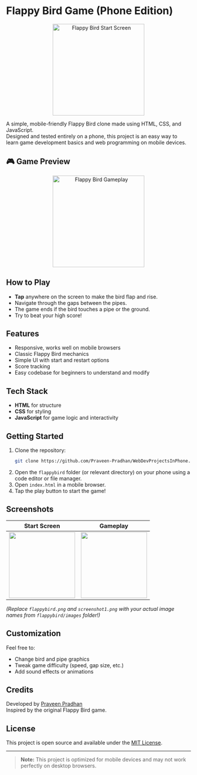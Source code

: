# Flappy Bird Game (Phone Edition)

<p align="center">
  <img src="images/flappybird.png" alt="Flappy Bird Start Screen" width="250"/>
</p>

A simple, mobile-friendly Flappy Bird clone made using HTML, CSS, and JavaScript.  
Designed and tested entirely on a phone, this project is an easy way to learn game development basics and web programming on mobile devices.

## 🎮 Game Preview

<p align="center">
  <img src="images/screenshot1.png" alt="Flappy Bird Gameplay" width="250"/>
</p>

## How to Play

- **Tap** anywhere on the screen to make the bird flap and rise.
- Navigate through the gaps between the pipes.
- The game ends if the bird touches a pipe or the ground.
- Try to beat your high score!

## Features

- Responsive, works well on mobile browsers
- Classic Flappy Bird mechanics
- Simple UI with start and restart options
- Score tracking
- Easy codebase for beginners to understand and modify

## Tech Stack

- **HTML** for structure
- **CSS** for styling
- **JavaScript** for game logic and interactivity

## Getting Started

1. Clone the repository:
   ```bash
   git clone https://github.com/Praveen-Pradhan/WebDevProjectsInPhone.git
   ```
2. Open the `flappybird` folder (or relevant directory) on your phone using a code editor or file manager.
3. Open `index.html` in a mobile browser.
4. Tap the play button to start the game!

## Screenshots

| Start Screen                               | Gameplay                                  |
|--------------------------------------------|--------------------------------------------|
| <img src="images/flappybird.png" width="180"/> | <img src="images/screenshot1.png" width="180"/> |

*(Replace `flappybird.png` and `screenshot1.png` with your actual image names from `flappybird/images` folder!)*

## Customization

Feel free to:
- Change bird and pipe graphics
- Tweak game difficulty (speed, gap size, etc.)
- Add sound effects or animations

## Credits

Developed by [Praveen Pradhan](https://github.com/Praveen-Pradhan)  
Inspired by the original Flappy Bird game.

## License

This project is open source and available under the [MIT License](LICENSE).

---

> **Note:** This project is optimized for mobile devices and may not work perfectly on desktop browsers.
